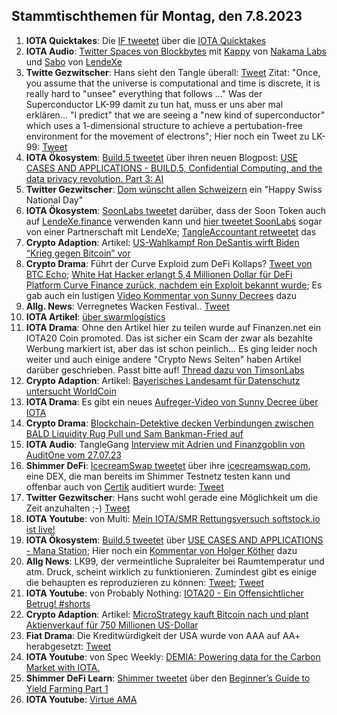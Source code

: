 ## Stammtischthemen für Montag, den 7.8.2023

1. **IOTA Quicktakes**: Die [IF tweetet]() über die [IOTA Quicktakes]()
2. **IOTA Audio**: [Twitter Spaces von Blockbytes](https://twitter.com/blockbytescom/status/1685688238650863616?s=20) mit [Kappy](https://twitter.com/Rob_Daykin) von [Nakama Labs](https://twitter.com/Nakama_Labs) und [Sabo](https://twitter.com/Sabo_LX) von [LendeXe](https://twitter.com/LendeXeFinance)
3. **Twitte Gezwitscher**: Hans sieht den Tangle überall: [Tweet](https://twitter.com/hus_qy/status/1686174914871476224?s=20) Zitat: "Once, you assume that the universe is computational and time is discrete, it is really hard to "unsee" everything that follows ..." Was der Superconductor LK-99 damit zu tun hat, muss er uns aber mal erklären... "I predict" that we are seeing a "new kind of superconductor"  which uses a 1-dimensional structure to achieve a pertubation-free environment for the movement of electrons"; Hier noch ein Tweet zu LK-99: [Tweet](https://twitter.com/Andercot/status/1686215574177841152?s=20)
4. **IOTA Ökosystem**: [Build.5 tweetet](https://twitter.com/build5tech/status/1686264605298098176?s=20) über ihren neuen Blogpost: [USE CASES AND APPLICATIONS - BUILD.5, Confidential Computing, and the data privacy revolution. Part 3: AI](https://build5.com/blog/cc-ai/)
5. **Twitter Gezwitscher**: [Dom wünscht allen Schweizern](https://twitter.com/DomSchiener/status/1686308332817018880?s=20) ein "Happy Swiss National Day"
6. **IOTA Ökosystem**: [SoonLabs tweetet](https://twitter.com/soon_labs/status/1686245881140686848?s=20) darüber, dass der Soon Token auch auf [LendeXe.finance](https://lendexe.fi/) verwenden kann und [hier tweetet SoonLabs](https://twitter.com/soon_labs/status/1686293954151559168?s=20) sogar von einer Partnerschaft mit LendeXe; [TangleAccountant retweetet](https://twitter.com/TangleAcctant/status/1686358685855944704?s=20) das
7. **Crypto Adaption**: Artikel: [US-Wahlkampf Ron DeSantis wirft Biden “Krieg gegen Bitcoin” vor ](https://www.btc-echo.de/schlagzeilen/ron-desantis-wirft-biden-krieg-gegen-bitcoin-vor-168916/)
8. **Crypto Drama**: Führt der Curve Exploid zum DeFi Kollaps? [Tweet von BTC Echo](https://twitter.com/btcecho/status/1686054612984352768?s=20); [White Hat Hacker erlangt 5,4 Millionen Dollar für DeFi Platform Curve Finance zurück, nachdem ein Exploit bekannt wurde](https://de.cryptonews.com/news/white-hat-hacker-erlangt-54-millionen-dollar-fur-defi-platform-curve-finance-zuruck.htm); Es gab auch ein lustigen [Video Kommentar von Sunny Decrees](https://twitter.com/Pleb_Style/status/1686333360916803585?s=20) dazu
9. **Allg. News**: Verregnetes Wacken Festival.. [Tweet](https://twitter.com/DerCasus/status/1686083837451784193?s=20)
10. **IOTA Artikel**: [über swarmlogistics](https://eustartup.news/startup-showcase-swarm-logistics-revolutionizing-fleet-control-systems/)
11. **IOTA Drama**: Ohne den Artikel hier zu teilen wurde auf Finanzen.net ein IOTA20 Coin promoted. Das ist sicher ein Scam der zwar als bezahlte Werbung markiert ist, aber das ist schon peinlich... Es ging leider noch weiter und auch einige andere "Crypto News Seiten" haben Artikel darüber geschrieben. Passt bitte auf! [Thread dazu von TimsonLabs](https://twitter.com/TimsonLabs/status/1686496744467468288?s=20)
12. **Crypto Adaption**: Artikel: [Bayerisches Landesamt für Datenschutz untersucht WorldCoin](https://de.beincrypto.com/bayerisches-landesamt-fuer-datenschutz-untersucht-worldcoin/?utm_source=twitter&utm_medium=social)
13. **IOTA Drama**: Es gibt ein neues [Aufreger-Video von Sunny Decree über IOTA](https://www.youtube.com/live/6ep4HHDYdiA?feature=share&t=3346) 
14. **Crypto Drama**: [Blockchain-Detektive decken Verbindungen zwischen BALD Liquidity Rug Pull und Sam Bankman-Fried auf](https://www.crypto-news-flash.com/de/blockchain-sleuths-uncover-links-between-bald-liquidity-rug-pull-and-sam-bankman-fried/?feed_id=22045&_unique_id=64c8c86527a75)
15. **IOTA Audio**: TangleGang [Interview mit Adrien und Finanzgoblin von AuditOne vom 27.07.23](https://www.youtube.com/watch?v=vIqRnzd5DTs)
16. **Shimmer DeFi**: [IcecreamSwap tweetet](https://twitter.com/icecream_swap/status/1686354183539019776?s=20) über ihre [icecreamswap.com](https://icecreamswap.com/), eine DEX, die man bereits im Shimmer Testnetz testen kann und offenbar auch von [Certik](https://twitter.com/CertiK) auditiert wurde: [Tweet](https://twitter.com/icecream_swap/status/1686625732556959744?s=20)
17. **Twitter Gezwitscher**: Hans sucht wohl gerade eine Möglichkeit um die Zeit anzuhalten ;-) [Tweet](https://twitter.com/hus_qy/status/1686362826497990662?s=20)
18. **IOTA Youtube**: von Multi: [Mein IOTA/SMR Rettungsversuch softstock.io ist live!](https://youtu.be/pHBCRNEuuFw)
19. **IOTA Ökosystem**: [Build.5 tweetet](https://twitter.com/build5tech/status/1686643888763932673?s=20) über [USE CASES AND APPLICATIONS - Mana Station](https://build5.com/blog/mana/); Hier noch ein [Kommentar von Holger Köther](https://twitter.com/HolgerKoether/status/1686646953935839232?s=20) dazu
20. **Allg News**: LK99, der vermeintliche Supraleiter bei Raumtemperatur und atm. Druck, scheint wirklich zu funktionieren. Zumindest gibt es einige die behaupten es reproduzieren zu können: [Tweet](https://twitter.com/nimorotem/status/1686483337978970112?s=20); [Tweet](https://twitter.com/lere0_0/status/1686363900651151360?s=20)
21. **IOTA Youtube**: von Probably Nothing: [IOTA20 - Ein Offensichtlicher Betrug! #shorts](https://www.youtube.com/watch?v=K_xyGUYWJ48)
22. **Crypto Adaption**: Artikel: [MicroStrategy kauft Bitcoin nach und plant Aktienverkauf für 750 Millionen US-Dollar](https://www.blocktrainer.de/microstrategy-kauft-bitcoin-und-plant-aktienverkauf-fuer-750-millionen-usd/)
23. **Fiat Drama**: Die Kreditwürdigkeit der USA wurde von AAA auf AA+ herabgesetzt: [Tweet](https://twitter.com/ASvanevik/status/1686666888338980864?s=20)
24. **IOTA Youtube**: von Spec Weekly: [DEMIA: Powering data for the Carbon Market with IOTA.](https://www.youtube.com/watch?v=oZiMr6BBldI)
25. **Shimmer DeFi Learn**: [Shimmer tweetet](https://twitter.com/shimmernet/status/1686728968643194880?s=20) über den [Beginner’s Guide to Yield Farming Part 1](https://blog.shimmer.network/beginners-guide-yield-farming-part-1/)
26. **IOTA Youtube**: [Virtue AMA](https://www.youtube.com/watch?v=mEguZu0lJYs)
